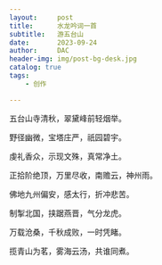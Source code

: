 ```yaml
---
layout:     post
title:      水龙吟词一首
subtitle:   游五台山
date:       2023-09-24
author:     DAC
header-img: img/post-bg-desk.jpg
catalog: true
tags:
    - 创作

---
```


五台山寺清秋，翠黛峰前轻烟举。

野径幽微，宝塔庄严，祇园碧宇。

虔礼香众，示现文殊，真常净土。

正拾阶绝顶，万里尽收，南赡云，神州雨。



佛地九州偏安，感太行，折冲悲苦。

制掣北国，挟踞燕晋，气分龙虎。

万载沧桑，千秋成败，一时凭睹。

揽青山为茗，雾海云汤，共谁同煮。
